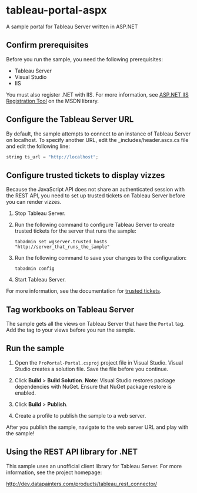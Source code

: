 # tableau-portal-aspx

A sample portal for Tableau Server written in ASP.NET

## Confirm prerequisites

Before you run the sample, you need the following prerequisites:

* Tableau Server
* Visual Studio
* IIS

You must also register .NET with IIS. For more information, see [ASP.NET IIS Registration
Tool](https://msdn.microsoft.com/en-us/library/k6h9cz8h.aspx) on the MSDN library.

## Configure the Tableau Server URL

By default, the sample attempts to connect to an instance of Tableau Server on localhost. To specify another URL, edit
the \_includes/header.ascx.cs file and edit the following line:

```java
string ts_url = "http://localhost";
```

## Configure trusted tickets to display vizzes

Because the JavaScript API does not share an authenticated session with the REST API, you need to set up trusted tickets
on Tableau Server before you can render vizzes.

1. Stop Tableau Server.

1. Run the following command to configure Tableau Server to create trusted tickets for the server that runs the sample:

   ```
   tabadmin set wgserver.trusted_hosts "http://server_that_runs_the_sample"
   ```

1. Run the following command to save your changes to the configuration:

   ```
   tabadmin config
   ```

1. Start Tableau Server.

For more information, see the documentation for [trusted
tickets](https://onlinehelp.tableau.com/current/server/en-us/trusted_auth_trustIP.htm).


## Tag workbooks on Tableau Server

The sample gets all the views on Tableau Server that have the `Portal` tag. Add the tag to your views before you run the
sample.

## Run the sample

1. Open the `ProPortal-Portal.csproj` project file in Visual Studio.
   Visual Studio creates a solution file. Save the file before you continue.

1. Click **Build** > **Build Solution**.
   **Note**: Visual Studio restores package dependencies with NuGet. Ensure that NuGet package restore is enabled.

1. Click **Build** > **Publish**.

1. Create a profile to publish the sample to a web server.

After you publish the sample, navigate to the web server URL and play with the sample!

## Using the REST API library for .NET

This sample uses an unofficial client library for Tableau Server. For more information, see the project homepage:

<http://dev.datapainters.com/products/tableau_rest_connector/>
